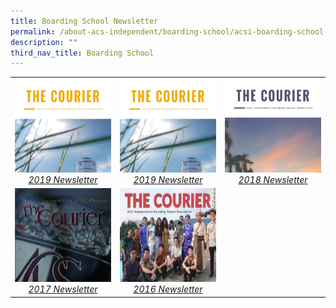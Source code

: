 ```yaml
---
title: Boarding School Newsletter
permalink: /about-acs-independent/boarding-school/acsi-boarding-school-newsletter/
description: ""
third_nav_title: Boarding School
---
```

|   |   |   |
|:---:|:---:|:---:|
| <a href="http://sites.acsindep.edu.sg/Boarding%20School/ACS(I)%20Boarding%20School%20Newsletter%20November%202019/"> <img src="/images/About%20ACS(I)/Boarding%20School/2019-Boarding-School-Newsletter-1_Page_01-e1612403072128.png" style="height:150px;width:600px"> <i>2019 Newsletter</i></a>  | <a href="http://sites.acsindep.edu.sg/Boarding%20School/ACS(I)%20Boarding%20School%20Newsletter%20November%202019/"> <img src="/images/About%20ACS(I)/Boarding%20School/2019-Boarding-School-Newsletter-1_Page_01-e1612403072128.png" style="height:150px;width:600px"> <i>2019 Newsletter</i></a>  |   <a href="http://sites.acsindep.edu.sg/Boarding%20School/ACS(I)%20Boarding%20School%20Newsletter%20November%202018/"> <img src="/images/About%20ACS(I)/Boarding%20School/2018-Boarding-School-Newsletter_Page_01-e1612403046248.png" style="height:150px;width:600px"> <i>2018 Newsletter</i></a>   |  
|   <a href="http://sites.acsindep.edu.sg/Boarding%20School/ACS(I)%20Boarding%20School%20Newsletter%20November%202017/"> <img src="/images/About%20ACS(I)/Boarding%20School/The-Courier-2017-e1612403023129.png" style="height:150px;width:600px"> <i>2017 Newsletter</i></a>   | <a href="http://sites.acsindep.edu.sg/Boarding%20School/ACS(I)%20Boarding%20School%20Newsletter%20November%202016/"> <img src="/images/About%20ACS(I)/Boarding%20School/ACSI-Boarding-School-Newsletter-Nov-2016-212x300-e1612403115892.jpg" style="height:150px;width:600px"> <i>2016 Newsletter</i></a>   |       |      |